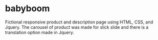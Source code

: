 # babyboom
Fictional responsive product and description page using HTML, CSS, and Jquery. The carousel of product was made for slick slide and there is a translation option made in Jquery.
